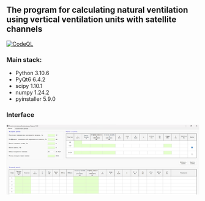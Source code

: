 ## The program for calculating natural ventilation using vertical ventilation units with satellite channels

[![CodeQL](https://github.com/polnikov/air-system/actions/workflows/codeql-analysis.yml/badge.svg?branch=main&event=push)](https://github.com/polnikov/air-system/actions/workflows/codeql-analysis.yml)

### **Main stack:**
- Python 3.10.6
- PyQt6 6.4.2
- scipy 1.10.1
- numpy 1.24.2
- pyinstaller 5.9.0

### **Interface**
![Project Diagram](/docs/img/main_tab.jpg)

